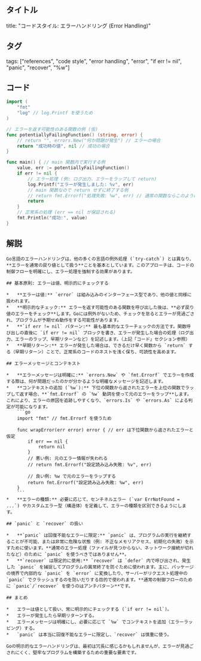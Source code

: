 ## タイトル
title: "コードスタイル: エラーハンドリング (Error Handling)"

## タグ
tags: ["references", "code style", "error handling", "error", "if err != nil", "panic", "recover", "%w"]

## コード
```go
import (
	"fmt"
	"log" // log.Printf を使うため
)

// エラーを返す可能性のある関数の例 (仮)
func potentiallyFailingFunction() (string, error) {
	// return "", errors.New("何か問題が発生") // エラーの場合
	return "成功時の値", nil // 成功の場合
}

func main() { // main 関数内で実行する例
	value, err := potentiallyFailingFunction()
	if err != nil {
		// エラー処理 (例: ログ出力、エラーをラップして return)
		log.Printf("エラーが発生しました: %v", err)
		// main 関数なので return せずに終了する例
		// return fmt.Errorf("処理失敗: %w", err) // 通常の関数ならこのようにラップして返す
		return
	}
	// 正常系の処理 (err == nil が保証される)
	fmt.Println("成功:", value)
}

```

## 解説
```text
Go言語のエラーハンドリングは、他の多くの言語の例外処理 (`try-catch`) とは異なり、**エラーを通常の戻り値として扱う**ことを基本としています。このアプローチは、コードの制御フローを明確にし、エラー処理を強制する効果があります。

## 基本原則: エラーは値、明示的にチェックする

*   **エラーは値:** `error` は組み込みのインターフェース型であり、他の値と同様に扱われます。
*   **明示的なチェック:** エラーを返す可能性のある関数を呼び出した後は、**必ず戻り値のエラーをチェック**します。Goには例外がないため、チェックを怠るとエラーが見過ごされ、プログラムが予期せぬ動作をする可能性があります。
*   **`if err != nil` パターン:** 最も基本的なエラーチェックの方法です。関数呼び出しの直後に `if err != nil` ブロックを書き、エラーが発生した場合の処理（ログ出力、エラーのラップ、早期リターンなど）を記述します。（上記「コード」セクション参照）
*   **早期リターン:** エラーが発生した場合は、できるだけ早く関数から `return` する（早期リターン）ことで、正常系のコードのネストを浅く保ち、可読性を高めます。

## エラーメッセージとコンテキスト

*   **エラーメッセージは明確に:** `errors.New` や `fmt.Errorf` でエラーを作成する際は、何が問題だったのかが分かるような明確なメッセージを記述します。
*   **コンテキストの追加 (`%w`):** 下位の関数から返されたエラーを上位の関数でラップして返す場合、**`fmt.Errorf` の `%w` 動詞を使って元のエラーをラップ**します。これにより、エラーの原因を追跡しやすくなり、`errors.Is` や `errors.As` による判定が可能になります。
    ```go
    import "fmt" // fmt.Errorf を使うため

    func wrapError(err error) error { // err は下位関数から返されたエラーと仮定
        if err == nil {
            return nil
        }
        // 悪い例: 元のエラー情報が失われる
        // return fmt.Errorf("設定読み込み失敗: %v", err)

        // 良い例: %w で元のエラーをラップする
        return fmt.Errorf("設定読み込み失敗: %w", err)
    }
    ```
*   **エラーの種類:** 必要に応じて、センチネルエラー (`var ErrNotFound = ...`) やカスタムエラー型（構造体）を定義して、エラーの種類を区別できるようにします。

## `panic` と `recover` の扱い

*   **`panic` は回復不能なエラーに限定:** `panic` は、プログラムの実行を継続することが不可能、または非常に危険な状態（例: 不正なメモリアクセス、初期化の失敗）を示すために使います。**通常のエラー処理（ファイルが見つからない、ネットワーク接続が切れたなど）のために `panic` を使うべきではありません**。
*   **`recover` は限定的に使用:** `recover` は `defer` 内で呼び出され、発生した `panic` を捕捉してプログラムの異常終了を防ぐために使われます。主に、パッケージの境界で内部的な `panic` を `error` に変換したり、サーバーがリクエスト処理中の `panic` でクラッシュするのを防いだりする目的で使われます。**通常の制御フローのために `panic`/`recover` を使うのはアンチパターン**です。

## まとめ

*   エラーは値として扱い、常に明示的にチェックする (`if err != nil`)。
*   エラーが発生したら早期リターンする。
*   エラーメッセージは明確にし、必要に応じて `%w` でコンテキストを追加（エラーラッピング）する。
*   `panic` は本当に回復不能なエラーに限定し、`recover` は慎重に使う。

Goの明示的なエラーハンドリングは、最初は冗長に感じるかもしれませんが、エラーが見過ごされにくく、堅牢なプログラムを構築するための重要な要素です。